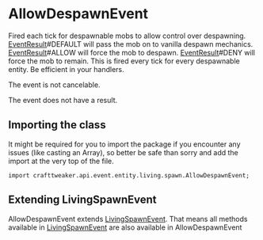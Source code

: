 # AllowDespawnEvent

Fired each tick for despawnable mobs to allow control over despawning.
 [EventResult](/forge/api/event/EventResult)#DEFAULT will pass the mob on to vanilla despawn mechanics.
 [EventResult](/forge/api/event/EventResult)#ALLOW will force the mob to despawn.
 [EventResult](/forge/api/event/EventResult)#DENY will force the mob to remain.
 This is fired every tick for every despawnable entity. Be efficient in your handlers.

The event is not cancelable.

The event does not have a result.

## Importing the class

It might be required for you to import the package if you encounter any issues (like casting an Array), so better be safe than sorry and add the import at the very top of the file.
```zenscript
import crafttweaker.api.event.entity.living.spawn.AllowDespawnEvent;
```


## Extending LivingSpawnEvent

AllowDespawnEvent extends [LivingSpawnEvent](/vanilla/api/event/entity/living/spawn/LivingSpawnEvent). That means all methods available in [LivingSpawnEvent](/vanilla/api/event/entity/living/spawn/LivingSpawnEvent) are also available in AllowDespawnEvent

